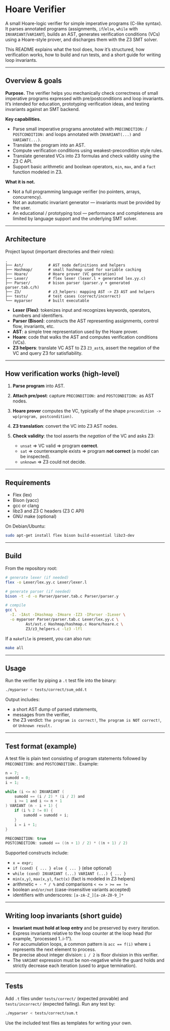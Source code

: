 # Hoare Verifier

A small Hoare-logic verifier for simple imperative programs (C-like syntax).
It parses annotated programs (assignments, `if`/`else`, `while` with `INVARIANT`/`VARIANT`), builds an AST, generates verification conditions (VCs) using a Hoare-style prover, and discharges them with the Z3 SMT solver.

This README explains what the tool does, how it’s structured, how verification works, how to build and run tests, and a short guide for writing loop invariants.

---

## Overview & goals

**Purpose.**
The verifier helps you mechanically check correctness of small imperative programs expressed with pre/postconditions and loop invariants. It’s intended for education, prototyping verification ideas, and testing invariants against an SMT backend.

**Key capabilities.**

* Parse small imperative programs annotated with `PRECONDITION:` / `POSTCONDITION:` and loops annotated with `INVARIANT(...)` and `VARIANT(...)`.
* Translate the program into an AST.
* Compute verification conditions using weakest-precondition style rules.
* Translate generated VCs into Z3 formulas and check validity using the Z3 C API.
* Support basic arithmetic and boolean operators, `min`, `max`, and a `fact` function modeled in Z3.

**What it is not.**

* Not a full programming language verifier (no pointers, arrays, concurrency).
* Not an automatic invariant generator — invariants must be provided by the user.
* An educational / prototyping tool — performance and completeness are limited by language support and the underlying SMT solver.

---

## Architecture

Project layout (important directories and their roles):

```
.
├── Ast/           # AST node definitions and helpers
├── Hashmap/       # small hashmap used for variable caching
├── Hoare/         # Hoare prover (VC generation)
├── Lexer/         # flex lexer (lexer.l + generated lex.yy.c)
├── Parser/        # bison parser (parser.y + generated parser.tab.c/h)
├── Z3/            # z3_helpers: mapping AST -> Z3 AST and helpers
├── tests/         # test cases (correct/incorrect)
└── myparser       # built executable
```

* **Lexer (Flex)**: tokenizes input and recognizes keywords, operators, numbers and identifiers.
* **Parser (Bison)**: constructs the AST representing assignments, control flow, invariants, etc.
* **AST**: a simple tree representation used by the Hoare prover.
* **Hoare**: code that walks the AST and computes verification conditions (VCs).
* **Z3 helpers**: translate VC AST to Z3 `Z3_ast`s, assert the negation of the VC and query Z3 for satisfiability.

---

## How verification works (high-level)

1. **Parse program** into AST.
2. **Attach pre/post**: capture `PRECONDITION:` and `POSTCONDITION:` as AST nodes.
3. **Hoare prover** computes the VC, typically of the shape `precondition -> wp(program, postcondition)`.
4. **Z3 translation**: convert the VC into Z3 AST nodes.
5. **Check validity**: the tool asserts the *negation* of the VC and asks Z3:

   * `unsat` ⇒ VC valid ⇒ program **correct**.
   * `sat` ⇒ counterexample exists ⇒ program **not correct** (a model can be inspected).
   * `unknown` ⇒ Z3 could not decide.

---

## Requirements

* Flex (lex)
* Bison (yacc)
* gcc or clang
* libz3 and Z3 C headers (Z3 C API)
* GNU make (optional)

On Debian/Ubuntu:

```bash
sudo apt-get install flex bison build-essential libz3-dev
```

---

## Build

From the repository root:

```bash
# generate lexer (if needed)
flex -o Lexer/lex.yy.c Lexer/lexer.l

# generate parser (if needed)
bison -t -d -o Parser/parser.tab.c Parser/parser.y

# compile
gcc \
  -I. -IAst -IHashmap -IHoare -IZ3 -IParser -ILexer \
  -o myparser Parser/parser.tab.c Lexer/lex.yy.c \
         Ast/ast.c Hashmap/hashmap.c Hoare/hoare.c \
         Z3/z3_helpers.c -lz3 -lfl
```

If a `makefile` is present, you can also run:

```bash
make all
```

---

## Usage

Run the verifier by piping a `.t` test file into the binary:

```bash
./myparser < tests/correct/sum_odd.t
```

Output includes:

* a short AST dump of parsed statements,
* messages from the verifier,
* the Z3 verdict: `The program is correct!`, `The program is NOT correct!`, or `Unknown result.`

---

## Test format (example)

A test file is plain text consisting of program statements followed by `PRECONDITION:` and `POSTCONDITION:`. Example:

```c
n = 7;
sumodd = 0;
i = 1;

while (i <= n) INVARIANT (
    sumodd == (i / 2) * (i / 2) and
    i >= 1 and i <= n + 1
) VARIANT (n - i + 1) {
    if (i % 2 != 0) {
        sumodd = sumodd + i;
    }
    i = i + 1;
}

PRECONDITION: true
POSTCONDITION: sumodd == ((n + 1) / 2) * ((n + 1) / 2)
```

Supported constructs include:

* `x = expr;`
* `if (cond) { ... } else { ... }` (else optional)
* `while (cond) INVARIANT (...) VARIANT (...) { ... }`
* `min(x,y)`, `max(x,y)`, `fact(x)` (fact is modeled in Z3 helpers)
* arithmetic `+ - * / %` and comparisons `< <= > >= == !=`
* boolean `and/or/not` (case-insensitive variants accepted)
* identifiers with underscores: `[a-zA-Z_][a-zA-Z0-9_]*`

---

## Writing loop invariants (short guide)

* **Invariant must hold at loop entry** and be preserved by every iteration.
* Express invariants relative to the loop counter at the loop head (for example, “processed 1..i-1”).
* For accumulation loops, a common pattern is `acc == f(i)` where `i` represents the next element to process.
* Be precise about integer division: `i / 2` is floor division in this verifier.
* The `VARIANT` expression must be non-negative while the guard holds and strictly decrease each iteration (used to argue termination).

---

## Tests

Add `.t` files under `tests/correct/` (expected provable) and `tests/incorrect/` (expected failing). Run any test by:

```bash
./myparser < tests/correct/sum.t
```

Use the included test files as templates for writing your own.
